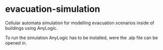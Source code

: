 # evacuation-simulation
Cellular automata simulation for modelling evacuation scenarios inside of buildings using AnyLogic.

To run the simulation AnyLogic has to be installed, were the .alp file can be opened in.
